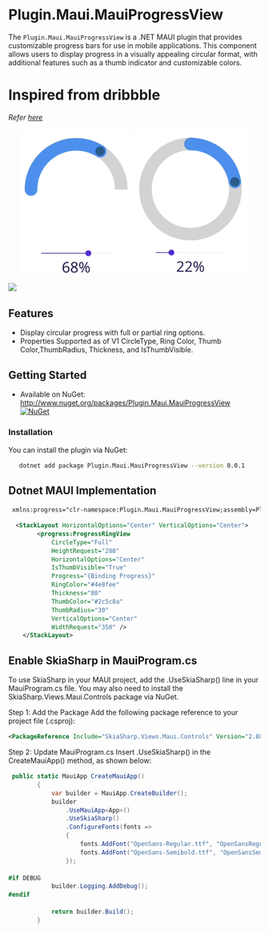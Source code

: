 # Plugin.Maui.MauiProgressView

The `Plugin.Maui.MauiProgressView` is a .NET MAUI plugin that provides customizable progress bars for use in mobile applications. This component allows users to display progress in a visually appealing circular format, with additional features such as a thumb indicator and customizable colors.

# Inspired from dribbble 
_Refer [here](https://dribbble.com/shots/19500244-Attendance-App?utm_source=Clipboard_Shot&utm_campaign=agungmahendra15&utm_content=Attendance%20App&utm_medium=Social_Share&utm_source=Clipboard_Shot&utm_campaign=agungmahendra15&utm_content=Attendance%20App&utm_medium=Social_Share)_

<p align="center">
  <img src="https://raw.githubusercontent.com/samirgcofficial/Plugin.Maui.ProgressView/main/Images/ArcCircle.png" alt="MauiProgressView" width="45%" />
  <img src="https://raw.githubusercontent.com/samirgcofficial/Plugin.Maui.ProgressView/main/Images/FullCircle.png" alt="MauiProgressView" width="45%" />
</p>

<a href="https://www.buymeacoffee.com/samirgc"><img src="https://img.buymeacoffee.com/button-api/?text=1 coffee fuels this project!&emoji=&slug=samirgc&button_colour=FFDD00&font_colour=000000&font_family=Cookie&outline_colour=000000&coffee_colour=ffffff" /></a>

## Features

- Display circular progress with full or partial ring options.
- Properties Supported as of V1 CircleType, Ring Color, Thumb Color,ThumbRadius, Thickness, and IsThumbVisible.

## Getting Started

* Available on NuGet: <http://www.nuget.org/packages/Plugin.Maui.MauiProgressView> [![NuGet](https://img.shields.io/nuget/v/Plugin.Maui.MauiProgressView.svg?label=NuGet)](https://www.nuget.org/packages/Plugin.Maui.MauiProgressView/)


### Installation

You can install the plugin via NuGet:

```sh
   dotnet add package Plugin.Maui.MauiProgressView --version 0.0.1 
```


## Dotnet MAUI Implementation 
```xml
 xmlns:progress="clr-namespace:Plugin.Maui.MauiProgressView;assembly=Plugin.Maui.MauiProgressView"
 ```

```xml
  <StackLayout HorizontalOptions="Center" VerticalOptions="Center">
        <progress:ProgressRingView
            CircleType="Full"
            HeightRequest="280"
            HorizontalOptions="Center"
            IsThumbVisible="True"
            Progress="{Binding Progress}"
            RingColor="#4e8fee"
            Thickness="80"
            ThumbColor="#2c5c8a"
            ThumbRadius="30"
            VerticalOptions="Center"
            WidthRequest="350" />
    </StackLayout>
```

## Enable SkiaSharp in MauiProgram.cs
To use SkiaSharp in your MAUI project, add the .UseSkiaSharp() line in your MauiProgram.cs file. You may also need to install the SkiaSharp.Views.Maui.Controls package via NuGet.

Step 1: Add the Package
Add the following package reference to your project file (.csproj):

```xml
<PackageReference Include="SkiaSharp.Views.Maui.Controls" Version="2.88.8" />
```
Step 2: Update MauiProgram.cs
Insert .UseSkiaSharp() in the CreateMauiApp() method, as shown below:

```csharp 
 public static MauiApp CreateMauiApp()
        {
            var builder = MauiApp.CreateBuilder();
            builder
                .UseMauiApp<App>()
                .UseSkiaSharp()
                .ConfigureFonts(fonts =>
                {
                    fonts.AddFont("OpenSans-Regular.ttf", "OpenSansRegular");
                    fonts.AddFont("OpenSans-Semibold.ttf", "OpenSansSemibold");
                });

#if DEBUG
    		builder.Logging.AddDebug();
#endif

            return builder.Build();
        }


```



